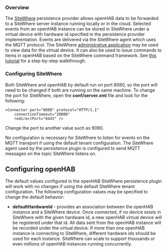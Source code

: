 ### Overview
The [SiteWhere](http://www.sitewhere.org/) persistence provider allows openHAB data to be forwarded to a SiteWhere
server instance running locally or in the cloud. Selected events from an openHAB instance can be stored in SiteWhere
under a virtual device with hardware id specified in the persistence provider implementation. Events are
delivered via the SiteWhere agent which uses the MQTT protocol. The SiteWhere 
[administrative application](http://documentation.sitewhere.org/userguide/adminui/adminui.html) may be 
used to view data for the virtual device. It can also be used to issue commands to items in openHAB based
on the SiteWhere command framework. See [this tutorial](http://documentation.sitewhere.org/integration/openhab.html) 
for a step-by-step walkthrough.

### Configuring SiteWhere
Both SiteWhere and openHAB by default run on port 8080, so the port will need to be changed if both are running on the same machine. To change the port for SiteWhere, open the **conf/server.xml** file and look for the following:

```
<Connector port="8080" protocol="HTTP/1.1"
    connectionTimeout="20000"
    redirectPort="8443" />
```

Change the port to another value such as 9090.

No configuration is necessary for SiteWhere to listen for events on the MQTT transport if using the default
tenant configuration. The SiteWhere agent used by the persistence plugin is configured to send MQTT messages
on the topic SiteWhere listens on.

## Configuring openHAB
The default values configured in the openHAB SiteWhere persistence plugin will work with no changes
if using the default SiteWhere tenant configuration. The following configuration values may be specified
to change the default behavior:

* **defaultHardwareId** - provides an association between the openHAB instance and a SiteWhere device. Once connected, if no device exists in SiteWhere with the given hardware id, a new openHAB virtual device will be registered under that id. All data sent from the openHAB instance will be recorded under the virtual device. If more than one openHAB instance is connecting to SiteWhere, different hardware ids should be used for each instance. SiteWhere can scale to support thousands or even millions of openHAB instances running concurrently.